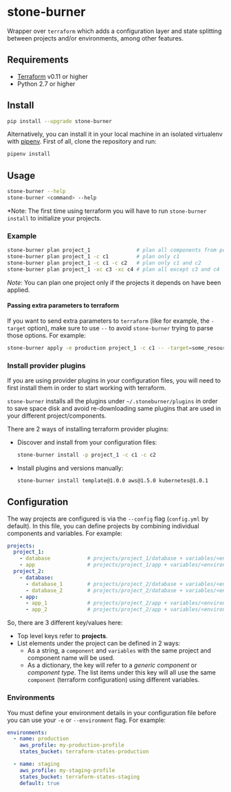 # stone-burner

Wrapper over `terraform` which adds a configuration layer and state splitting between
projects and/or environments, among other features.

## Requirements

* [Terraform](https://www.terraform.io/) v0.11 or higher
* Python 2.7 or higher

## Install

```bash
pip install --upgrade stone-burner
```

Alternatively, you can install it in your local machine in an isolated virtualenv with
[pipenv](https://pipenv.readthedocs.io/en/latest/). First of all, clone the repository and run:

```bash
pipenv install
```

## Usage

```bash
stone-burner --help
stone-burner <command> --help
```

*Note: The first time using terraform you will have to run `stone-burner install` to initialize
your projects.

### Example

```bash
stone-burner plan project_1               # plan all components from project_1
stone-burner plan project_1 -c c1         # plan only c1
stone-burner plan project_1 -c c1 -c c2   # plan only c1 and c2
stone-burner plan project_1 -xc c3 -xc c4 # plan all except c3 and c4
```

_Note:_ You can plan one project only if the projects it depends on have been applied.

#### Passing extra parameters to terraform

If you want to send extra parameters to `terraform` (like for example, the `-target`
option), make sure to use `--` to avoid `stone-burner` trying to parse those options.
For example:

```bash
stone-burner apply -e production project_1 -c c1 -- -target=some_resource.address
```

### Install provider plugins

If you are using provider plugins in your configuration files, you will need to first install them
in order to start working with terraform.

`stone-burner` installs all the plugins under `~/.stoneburner/plugins` in order to save space disk and
avoid re-downloading same plugins that are used in your different project/components.

There are 2 ways of installing terraform provider plugins:

- Discover and install from your configuration files:
    ```bash
    stone-burner install -p project_1 -c c1 -c c2
    ```

- Install plugins and versions manually:
    ```bash
    stone-burner install template@1.0.0 aws@1.5.0 kubernetes@1.0.1
    ```

## Configuration

The way projects are configured is via the `--config` flag (`config.yml` by default).
In this file, you can define projects by combining individual components and variables. For example:

```yaml
projects:
  project_1:
    - database            # projects/project_1/database + variables/<environment>/project_1/database
    - app                 # projects/project_1/app + variables/<environment>/project_1/app
  project_2:
    - database:
      - database_1        # projects/project_2/database + variables/<environment>/project_2/database_1
      - database_2        # projects/project_2/database + variables/<environment>/project_2/database_2
    - app:
      - app_1             # projects/project_2/app + variables/<environment>/project_2/app_1
      - app_2             # projects/project_2/app + variables/<environment>/project_2/app_2
```

So, there are 3 different key/values here:

- Top level keys refer to **projects**.
- List elements under the project can be defined in 2 ways:
  - As a string, a `component` and `variables` with the same project and
  component name will be used.
  - As a dictionary, the key will refer to a *generic component* or *component type*. The list items under
  this key will all use the same `component` (terraform configuration) using different variables.

### Environments

You must define your environment details in your configuration file before you can
use your `-e` or `--environment` flag. For example:

```yaml
environments:
  - name: production
    aws_profile: my-production-profile
    states_bucket: terraform-states-production

  - name: staging
    aws_profile: my-staging-profile
    states_bucket: terraform-states-staging
    default: true
```
